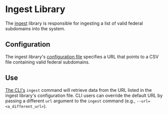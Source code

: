 # Ingest Library

The [ingest](../libs/ingest) library is responsible for ingesting a list of
valid federal subdomains into the system.

## Configuration

The ingest library's [configuration file](https://github.com/GSA/site-scanning-engine/blob/main/libs/ingest/src/config/ingest.config.ts)
specifies a URL that points to a CSV file containing valid federal subdomains.

## Use

[The CLI's](../apps/cli) `ingest` command will retrieve data from the URL listed
in the ingest library's configuration file. CLI users can override the default
URL by passing a different `url` argument to the `ingest` command (e.g.,
`--url=<a_different_url>`).

